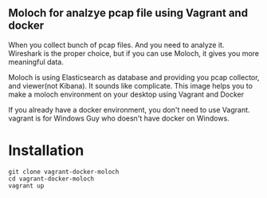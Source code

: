 Moloch for analzye pcap file using Vagrant and docker
-----------------------------------------------------

When you collect bunch of pcap files. And you need to analyze it.
Wireshark is the proper choice, but if you can use Moloch, it gives you more meaningful data.

Moloch is using Elasticsearch as database and providing you pcap collector, and viewer(not Kibana).
It sounds like complicate. This image helps you to make a moloch environment on your desktop using Vagrant and Docker

If you already have a docker environment, you don't need to use Vagrant. vagrant is for Windows Guy who doesn't have docker on Windows.


Installation
============

```
git clone vagrant-docker-moloch
cd vagrant-docker-moloch
vagrant up
```
